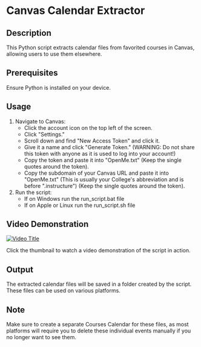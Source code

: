 # Canvas Calendar Extractor

## Description
This Python script extracts calendar files from favorited courses in Canvas, allowing users to use them elsewhere.

## Prerequisites
Ensure Python is installed on your device.

## Usage
1. Navigate to Canvas:
    - Click the account icon on the top left of the screen.
    - Click "Settings."
    - Scroll down and find "New Access Token" and click it.
    - Give it a name and click "Generate Token." (WARNING: Do not share this token with anyone as it is used to log into your account!)
    - Copy the token and paste it into "OpenMe.txt" (Keep the single quotes around the token).
    - Copy the subdomain of your Canvas URL and paste it into "OpenMe.txt" (This is usually your College's abbreviation and is before ".instructure") (Keep the single quotes around the token).
2. Run the script:
    - If on Windows run the run_script.bat file
    - If on Apple or Linux run the run_script.sh file

## Video Demonstration
[![Video Title](https://img.youtube.com/vi/OzhMK-0nAK0/0.jpg)](https://www.youtube.com/watch?v=OzhMK-0nAK0)

Click the thumbnail to watch a video demonstration of the script in action.

## Output
The extracted calendar files will be saved in a folder created by the script. These files can be used on various platforms.

## Note
Make sure to create a separate Courses Calendar for these files, as most platforms will require you to delete these individual events manually if you no longer want to see them.
